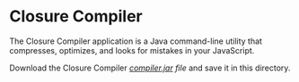 # Closure Compiler 

The Closure Compiler application is a Java command-line utility that compresses, optimizes, and looks for mistakes in your JavaScript. 

Download the Closure Compiler *[compiler.jar](http://closure-compiler.googlecode.com/files/compiler-latest.zip) file* and save it in this directory.
